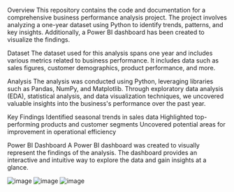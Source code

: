 Overview
This repository contains the code and documentation for a comprehensive business performance analysis project. The project involves analyzing a one-year dataset using Python to identify trends, patterns, and key insights. Additionally, a Power BI dashboard has been created to visualize the findings.

Dataset
The dataset used for this analysis spans one year and includes various metrics related to business performance. It includes data such as sales figures, customer demographics, product performance, and more.

Analysis
The analysis was conducted using Python, leveraging libraries such as Pandas, NumPy, and Matplotlib. Through exploratory data analysis (EDA), statistical analysis, and data visualization techniques, we uncovered valuable insights into the business's performance over the past year.

Key Findings
Identified seasonal trends in sales data
Highlighted top-performing products and customer segments
Uncovered potential areas for improvement in operational efficiency

Power BI Dashboard
A Power BI dashboard was created to visually represent the findings of the analysis. The dashboard provides an interactive and intuitive way to explore the data and gain insights at a glance.

![image](https://github.com/khushipatel1510/Business-Performance-Analysis/assets/168915185/1b60a01c-a407-4538-a47d-1cf067b6a2c8)
![image](https://github.com/khushipatel1510/Business-Performance-Analysis/assets/168915185/745f1cb1-982f-47b6-b0c7-0eb40becd1c5)
![image](https://github.com/khushipatel1510/Business-Performance-Analysis/assets/168915185/c0e36566-996f-42d4-86af-c16361b77a03)
